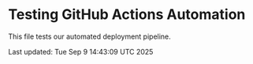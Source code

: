 # Testing GitHub Actions Automation

This file tests our automated deployment pipeline.

Last updated: Tue Sep  9 14:43:09 UTC 2025
